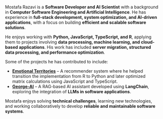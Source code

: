Mostafa Razavi is a **Software Developer and AI Scientist** with a background in **Computer Software Engineering and Artificial Intelligence**. He has experience in **full-stack development, system optimization, and AI-driven applications**, with a focus on building **efficient and scalable software solutions**.

He enjoys working with **Python, JavaScript, TypeScript, and R**, applying them to projects involving **data processing, machine learning, and cloud-based applications**. His work has included **server migration, structured data processing, and performance optimization**.

Some of the projects he has contributed to include:

- **[Emotional Territories](https://emotional-territories-web.vercel.app/)** – A recommender system where he helped transition the implementation from R to Python and later optimized matrix calculations using JavaScript and TypeScript.
- **[George-AI](https://chat.george-ai.net/)** – A RAG-based AI assistant developed using **LangChain**, exploring the integration of **LLMs in software applications**.

Mostafa enjoys solving **technical challenges**, learning new technologies, and working collaboratively to develop **reliable and maintainable software systems**.
